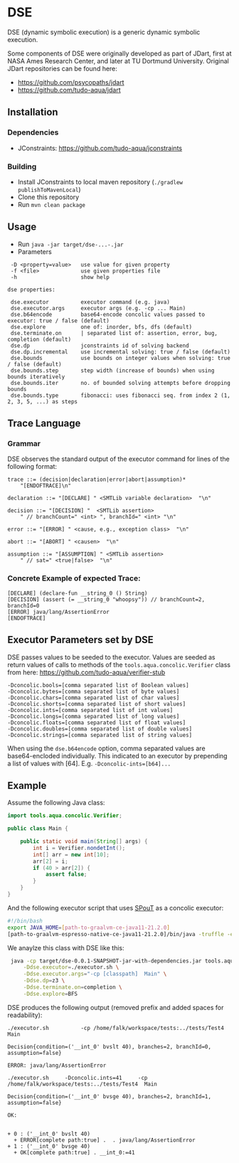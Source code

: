 # DSE

DSE (dynamic symbolic execution) is a generic dynamic symbolic execution.

Some components of DSE were originally developed as part of JDart, first 
at NASA Ames Research Center, and later at TU Dortmund University.
Original JDart repositories can be found here:

- https://github.com/psycopaths/jdart
- https://github.com/tudo-aqua/jdart


## Installation

### Dependencies

- JConstraints: https://github.com/tudo-aqua/jconstraints

### Building

- Install JConstraints to local maven repository (```./gradlew publishToMavenLocal```)
- Clone this repository
- Run ```mvn clean package```


## Usage

- Run ```java -jar target/dse-...-.jar```
- Parameters

```
 -D <property=value>   use value for given property
 -f <file>             use given properties file
 -h                    show help

dse properties:

 dse.executor          executor command (e.g. java)
 dse.executor.args     executor args (e.g. -cp ... Main)
 dse.b64encode         base64-encode concolic values passed to executor: true / false (default)
 dse.explore           one of: inorder, bfs, dfs (default)
 dse.terminate.on      | separated list of: assertion, error, bug, completion (default)
 dse.dp                jconstraints id of solving backend
 dse.dp.incremental    use incremental solving: true / false (default)
 dse.bounds            use bounds on integer values when solving: true / false (default)
 dse.bounds.step       step width (increase of bounds) when using bounds iteratively
 dse.bounds.iter       no. of bounded solving attempts before dropping bounds
 dse.bounds.type       fibonacci: uses fibonacci seq. from index 2 (1, 2, 3, 5, ...) as steps
```

## Trace Language

### Grammar

DSE observes the standard output of the executor command for lines of the 
following format:

```
trace ::= (decision|declaration|error|abort|assumption)* 
    "[ENDOFTRACE]\n"

declaration ::= "[DECLARE] " <SMTLib variable declaration>  "\n"

decision ::= "[DECISION] "  <SMTLib assertion> 
    " // branchCount=" <int> ", branchId=" <int> "\n"

error ::= "[ERROR] " <cause, e.g., exception class>  "\n"

abort ::= "[ABORT] " <causen>  "\n"

assumption ::= "[ASSUMPTION] " <SMTLib assertion> 
    " // sat=" <true|false>  "\n"
```

### Concrete Example of expected Trace:

```
[DECLARE] (declare-fun __string_0 () String)
[DECISION] (assert (= __string_0 "whoopsy")) // branchCount=2, branchId=0
[ERROR] java/lang/AssertionError
[ENDOFTRACE]
```

## Executor Parameters set by DSE

DSE passes values to be seeded to the executor. Values are seeded as 
return values of calls to methods of the ```tools.aqua.concolic.Verifier``` 
class from here: https://github.com/tudo-aqua/verifier-stub

```
-Dconcolic.bools=[comma separated list of Boolean values]
-Dconcolic.bytes=[comma separated list of byte values]
-Dconcolic.chars=[comma separated list of char values]
-Dconcolic.shorts=[comma separated list of short values]
-Dconcolic.ints=[comma separated list of int values]
-Dconcolic.longs=[comma separated list of long values]
-Dconcolic.floats=[comma separated list of float values]
-Dconcolic.doubles=[comma separated list of double values]
-Dconcolic.strings=[comma separated list of string values]
```

When using the ```dse.b64encode``` option, comma separated values are 
base64-encloded individually. This indicated to an executor 
by prepending a list of values with [64]. E.g. ```-Dconcolic-ints=[b64]...```

## Example

Assume the following Java class:

```java
import tools.aqua.concolic.Verifier;

public class Main {

    public static void main(String[] args) {
        int i = Verifier.nondetInt();
        int[] arr = new int[10];
        arr[2] = i;
        if (40 > arr[2]) {
            assert false;
        }
    }
}
```

And the following executor script that uses [SPouT](https://github.com/tudo-aqua/spout) as a concolic executor:

```bash
#!/bin/bash
export JAVA_HOME=[path-to-graalvm-ce-java11-21.2.0]
[path-to-graalvm-espresso-native-ce-java11-21.2.0]/bin/java -truffle -ea $@
```

We anaylze this class with DSE like this: 

```bash
 java -cp target/dse-0.0.1-SNAPSHOT-jar-with-dependencies.jar tools.aqua.dse.DSELauncher \
     -Ddse.executor=./executor.sh \
     -Ddse.executor.args="-cp [classpath]  Main" \
     -Ddse.dp=z3 \
     -Ddse.terminate.on=completion \
     -Ddse.explore=BFS
```

DSE produces the following output (removed prefix and added spaces for readability):

```
./executor.sh          -cp /home/falk/workspace/tests:../tests/Test4  Main

Decision{condition=('__int_0' bvslt 40), branches=2, branchId=0, assumption=false}

ERROR: java/lang/AssertionError

./executor.sh     -Dconcolic.ints=41     -cp /home/falk/workspace/tests:../tests/Test4  Main

Decision{condition=('__int_0' bvsge 40), branches=2, branchId=1, assumption=false}

OK: 


+ 0 : ('__int_0' bvslt 40)
  + ERROR[complete path:true] .  . java/lang/AssertionError
+ 1 : ('__int_0' bvsge 40)
  + OK[complete path:true] . __int_0:=41

```







